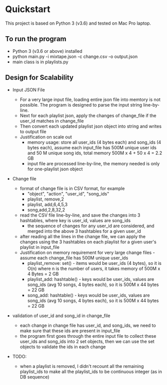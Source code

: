 # Quickstart

This project is based on Python 3 (v3.6) and tested on Mac Pro laptop.

## To run the program
* Python 3 (v3.6 or above) installed
* python main.py -i mixtape.json -c change.csv -o output.json
* main class is in playlists.py

## Design for Scalability

* Input JSON File
  * For a very large input file, loading entire json file into memtory is not possible. 
    The program is designed to parse the input string line-by-line.
  * Next for each playlist json, apply the changes of change_file if the user_id matches in change_file 
  * Then convert each updated playlist json object into string and writes to output file
  * Justification on scale out
    * memory usage: store all user_ids (4 bytes each) and song_ids (4 bytes each), assume each input_file has 500M unique user ids and 50 M unique song ids, total memory 500M x 4 + 50 x 4 = 2.2 GB
    * input file are processed line-by-line, the memory needed is only for one-playlist json object

* Change file
  * format of change file is in CSV format, for example
    * "object", "action", "user_id", "song_ids"
    * playlist, remove,2
    * playlist, add,6,4,5,3
    * song,add,2,8,32,2 
  * read the CSV file line-by-line, and save the changes into 3 hashtables, where key is user_id, values are song_ids
    * the sequence of changes for any user_id are considered, and merged into the above 3 hashtables for a given user_id 
  * after reading all the lines in the change file, we can apply the changes using the 3 hashtables on each playlist for a given user's playlist in input_file
  * Justification on memory requirement for very large change files - assume each change_file has 500M unique user_ids
    * playlist_remove: set() - items would be user_ids (4 bytes), so it is O(n) where n is the number of users, it takes memory of 500M x 4 Bytes = 2 GB 
    * playlist_add: hashtable() - keys would be user_ids, values are song_ids (avg 10 songs, 4 bytes each), so it is 500M x 44 bytes = 22 GB 
    * song_add: hashtable() - keys would be user_ids, values are song_ids (avg 10 songs, 4 bytes each), so it is 500M x 44 bytes = 22 GB 
* validation of user_id and song_id in change_file
  * each change in change file has user_id, and song_ids, we need to make sure that these ids are present in input_file 
  * the program first goes through the entire input file to collect these user_ids and song_ids into 2 set objects, then we can use the set objects to validate the ids in each change 
* TODO:
  * when a playlist is removed, I didn't recount all the remaining playlist_ids to make all the playlist_ids to be continuous integer (as in DB sequence)